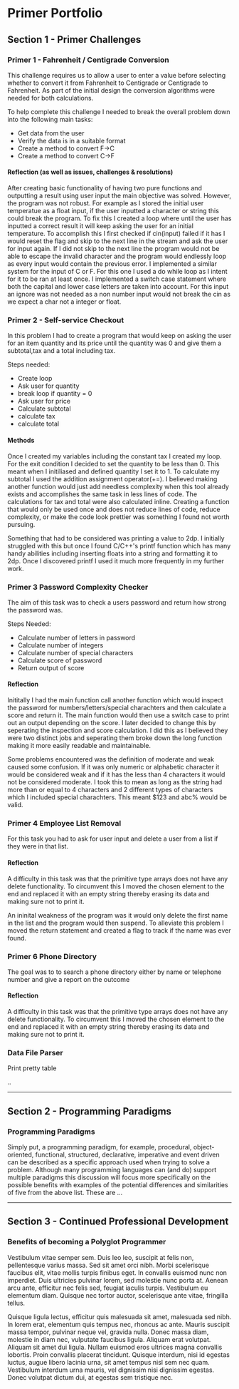 # Primer Portfolio

## Section 1 - Primer Challenges
### Primer 1 - Fahrenheit / Centigrade Conversion
This challenge requires us to allow a user to enter a value before selecting whether to convert it from Fahrenheit to Centigrade or Centigrade to Fahrenheit.  As part of the initial design the conversion algorithms were needed for both calculations. 

To help complete this challenge I needed to break the overall problem down into the following main tasks: 
* Get data from the user
* Verify the data is in a suitable format
* Create a method to convert F->C
* Create a method to convert C->F
 
#### Reflection (as well as issues, challenges & resolutions)
After creating basic functionality of having two pure functions
and outputting a result using user input the main objective was solved. However, the program was not robust. For example as I stored the initial user temperatue as a float input, if the user inputted a character or string this could break the program. To fix this I created a loop where until the user has inputted a correct result it will keep asking the user for an initial temperature. To accomplish this I first checked if cin(input) failed if it has I would reset the flag and skip to the next line in the stream and ask the user for input again. If I did not skip to the next line the program would not be able to escape the invalid character and the program would endlessly loop as every input would contain the previous error. I implemented a similar system for the input of C or F. For this one I used a do while loop as I intent for it to be ran at least once. I implemented a switch case statement where both the capital and lower case letters are taken into account. For this input an ignore was not needed as a non number input would not break the cin as we expect a char not a integer or float.

### Primer 2 - Self-service Checkout
In this problem I had to create a program that would keep on asking the user for an item quantity and its price until the quantity was 0 and give them a subtotal,tax and a total including tax.

Steps needed:
  * Create loop
  * Ask user for quantity
  * break loop if quantity = 0
  * Ask user for price
  * Calculate subtotal
  * calculate tax
  * calculate total

#### Methods
Once I created my variables including the constant tax I created my loop. For the exit condition I decided to set the quantity to be less than 0. This meant when I initiliased and defined quantity I set it to 1. To calculate my subtotal I used the addition assignment operator(+=). I believed making another function would just add needless complexity when this tool already exists and accomplishes the same task in less lines of code. The calculations for tax and total were also calculated inline. Creating a function that would only be used once and does not reduce lines of code, reduce complexity, or make the code look prettier was something I found not worth pursuing.

Something that had to be considered was printing a value to 2dp. I initially struggled with this but once I found C/C++'s printf function which has many handy abilities including inserting floats into a string and formatting it to 2dp. Once I discovered printf I used it much more frequently in my further work.

### Primer 3 Password Complexity Checker
The aim of this task was to check a users password and return how strong the password was.

Steps Needed:
  * Calculate number of letters in password
  * Calculate number of integers
  * Calculate number of special characters
  * Calculate score of password
  * Return output of score

#### Reflection

Inititally I had the main function call another function which would inspect the password for numbers/letters/special charachters and then calculate a score and return it. The main function would then use a switch case to print out an output depending on the score. I later decided to change this by seperating the inspection and score calculation. I did this as I believed they were two distinct jobs and seperating them broke down the long function making it more easily readable and maintainable.

Some problems encountered was the definition of moderate and weak caused some confusion. If it was only numeric or alphabetic character it would be considered weak and if it has the less than 4 characters it would not be considered moderate. I took this to mean as long as the string had more than or equal to 4 characters and 2 different types of characters which I included special charachters. This meant $123 and abc% would be valid.

### Primer 4 Employee List Removal

For this task you had to ask for user input and delete a user from a list if they were in that list.

#### Reflection
A difficulty in this task was that the primitive type arrays does not have any delete functionality. To circumvent this I moved the chosen element to the end and replaced it with an empty string thereby erasing its data and making sure not to print it.

An ininital weakness of the program was it would only delete the first name in the list and the program would then suspend. To alleviate this problem I moved the return statement and created a flag to track if the name was ever found.

### Primer 6 Phone Directory

The goal was to to search a phone directory either by name or telephone number and give a report on the outcome

#### Reflection
A difficulty in this task was that the primitive type arrays does not have any delete functionality. To circumvent this I moved the chosen element to the end and replaced it with an empty string thereby erasing its data and making sure not to print it.

### Data File Parser
Print pretty table
  
..  

---
## Section 2 - Programming Paradigms
### Programming Paradigms
Simply put, a programming paradigm, for example, procedural, object-oriented, functional, structured, declarative, imperative and event driven can be described as a specific approach used when trying to solve a problem.  Although many programming languages can (and do) support multiple paradigms this discussion will focus more specifically on the possible benefits with examples of the potential differences and similarities of five from the above list. These are ...

---
## Section 3 - Continued Professional Development
### Benefits of becoming a Polyglot Programmer
Vestibulum vitae semper sem. Duis leo leo, suscipit at felis non, pellentesque varius massa. Sed sit amet orci nibh. Morbi scelerisque faucibus elit, vitae mollis turpis finibus eget. In convallis euismod nunc non imperdiet. Duis ultricies pulvinar lorem, sed molestie nunc porta at. Aenean arcu ante, efficitur nec felis sed, feugiat iaculis turpis. Vestibulum eu elementum diam. Quisque nec tortor auctor, scelerisque ante vitae, fringilla tellus.

Quisque ligula lectus, efficitur quis malesuada sit amet, malesuada sed nibh. In lorem erat, elementum quis tempus nec, rhoncus ac ante. Mauris suscipit massa tempor, pulvinar neque vel, gravida nulla. Donec massa diam, molestie in diam nec, vulputate faucibus ligula. Aliquam erat volutpat. Aliquam sit amet dui ligula. Nullam euismod eros ultrices magna convallis lobortis. Proin convallis placerat tincidunt. Quisque interdum, nisi id egestas luctus, augue libero lacinia urna, sit amet tempus nisl sem nec quam. Vestibulum interdum urna mauris, vel dignissim nisi dignissim egestas. Donec volutpat dictum dui, at egestas sem tristique nec.
